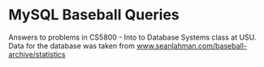 # MySQL Baseball Queries

Answers to problems in CS5800 - Into to Database Systems class at USU. Data for the database was taken from www.seanlahman.com/baseball-archive/statistics
